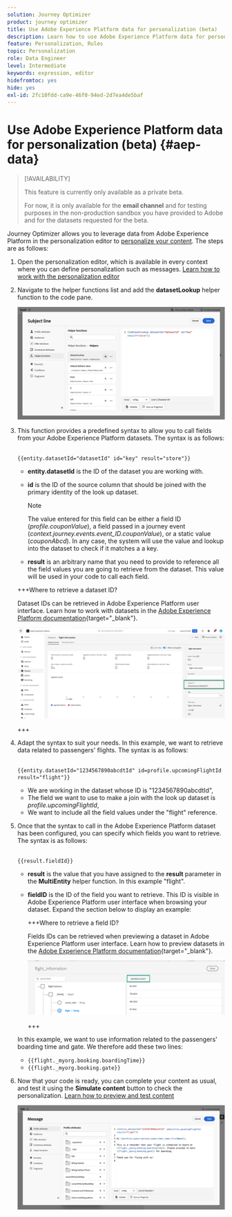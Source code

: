 ```yaml
---
solution: Journey Optimizer
product: journey optimizer
title: Use Adobe Experience Platform data for personalization (beta)
description: Learn how to use Adobe Experience Platform data for personalization.
feature: Personalization, Rules
topic: Personalization
role: Data Engineer
level: Intermediate
keywords: expression, editor
hidefromtoc: yes
hide: yes
exl-id: 2fc10fdd-ca9e-46f0-94ed-2d7ea4de5baf
---
```

# Use Adobe Experience Platform data for personalization (beta) {#aep-data}

>[!AVAILABILITY]
>
>This feature is currently only available as a private beta.
>
>For now, it is only available for the **email channel** and for testing purposes in the non-production sandbox you have provided to Adobe and for the datasets requested for the beta.

Journey Optimizer allows you to leverage data from Adobe Experience Platform in the personalization editor to [personalize your content](../personalization/personalize.md). The steps are as follows: 

1. Open the personalization editor, which is available in every context where you can define personalization such as messages. [Learn how to work with the personalization editor](../personalization/personalization-build-expressions.md)

1. Navigate to the helper functions list and add the **datasetLookup** helper function to the code pane.

    ![](assets/aep-data-helper.png)

1. This function provides a predefined syntax to allow you to call fields from your Adobe Experience Platform datasets. The syntax is as follows:

    ```

    {{entity.datasetId="datasetId" id="key" result="store"}}

    ```
    <!-- remove double quotes for ID here ? need to confirm if syntax will be corrected for the helper-->

    * **entity.datasetId** is the ID of the dataset you are working with.
    * **id** is the ID of the source column that should be joined with the primary identity of the look up dataset. 

        >[!NOTE]
        >
        >The value entered for this field can be either a field ID (*profile.couponValue*), a field passed in a journey event (*context.journey.events.event_ID.couponValue*), or a static value (*couponAbcd*). In any case, the system will use the value and lookup into the dataset to check if it matches a a key.

    * **result** is an arbitrary name that you need to provide to reference all the field values you are going to retrieve from the dataset. This value will be used in your code to call each field.

    +++Where to retrieve a dataset ID?

    Dataset IDs can be retrieved in Adobe Experience Platform user interface. Learn how to work with datasets in the [Adobe Experience Platform documentation](https://experienceleague.adobe.com/en/docs/experience-platform/catalog/datasets/user-guide#view-datasets){target="_blank"}.

    ![](assets/aep-data-dataset.png)

    +++

1. Adapt the syntax to suit your needs. In this example, we want to retrieve data related to passengers' flights. The syntax is as follows:

    ```

    {{entity.datasetId="1234567890abcdtId" id=profile.upcomingFlightId result="flight"}}

    ```
    
    * We are working in the dataset whose ID is "1234567890abcdtId",
    * The field we want to use to make a join with the look up dataset is *profile.upcomingFlightId*,
    * We want to include all the field values under the "flight" reference.

1. Once that the syntax to call in the Adobe Experience Platform dataset has been configured, you can specify which fields you want to retrieve. The syntax is as follows:

    ```

    {{result.fieldId}}

    ```

    * **result** is the value that you have assigned to the **result** parameter in the **MultiEntity** helper function. In this example "flight".
    * **fieldID** is the ID of the field you want to retrieve. This ID is visible in Adobe Experience Platform user interface when browsing your dataset. Expand the section below to display an example:

        +++Where to retrieve a field ID?

        Fields IDs can be retrieved when previewing a dataset in Adobe Experience Platform user interface. Learn how to preview datasets in the [Adobe Experience Platform documentation](https://experienceleague.adobe.com/en/docs/experience-platform/catalog/datasets/user-guide#preview){target="_blank"}.

        ![](assets/aep-data-field.png)

        +++

    In this example, we want to use information related to the passengers' boarding time and gate. We therefore add these two lines:

    * `{{flight._myorg.booking.boardingTime}}`
    * `{{flight._myorg.booking.gate}}`

1. Now that your code is ready, you can complete your content as usual, and test it using the **Simulate content** button to check the personalization. [Learn how to preview and test content](../content-management/preview-test.md)


    ![](assets/aep-data-sample.png)
